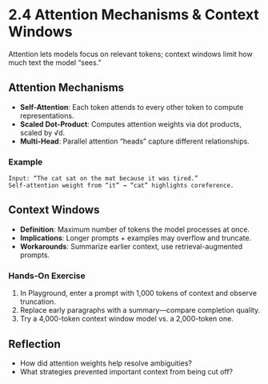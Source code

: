 # 2.4 Attention Mechanisms & Context Windows

Attention lets models focus on relevant tokens; context windows limit how much text the model “sees.”

## Attention Mechanisms

- **Self-Attention**: Each token attends to every other token to compute representations.  
- **Scaled Dot-Product**: Computes attention weights via dot products, scaled by √d.  
- **Multi-Head**: Parallel attention “heads” capture different relationships.

### Example

```text
Input: “The cat sat on the mat because it was tired.”
Self-attention weight from “it” → “cat” highlights coreference.
```

## Context Windows

- **Definition**: Maximum number of tokens the model processes at once.  
- **Implications**: Longer prompts + examples may overflow and truncate.  
- **Workarounds**: Summarize earlier context, use retrieval-augmented prompts.

### Hands-On Exercise

1. In Playground, enter a prompt with 1,000 tokens of context and observe truncation.  
2. Replace early paragraphs with a summary—compare completion quality.  
3. Try a 4,000-token context window model vs. a 2,000-token one.

## Reflection

- How did attention weights help resolve ambiguities?  
- What strategies prevented important context from being cut off?
